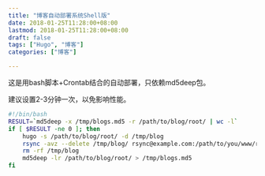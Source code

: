 ```yaml
---
title: "博客自动部署系统Shell版"
date: 2018-01-25T11:28:00+08:00
lastmod: 2018-01-25T11:28:00+08:00
draft: false
tags: ["Hugo", "博客"]
categories: ["博客"]

---
```


这是用bash脚本+Crontab结合的自动部署，只依赖md5deep包。

建议设置2-3分钟一次，以免影响性能。

<!--more-->

```bash
#!/bin/bash
RESULT=`md5deep -x /tmp/blogs.md5 -r /path/to/blog/root/ | wc -l`
if [ $RESULT -ne 0 ]; then
    hugo -s /path/to/blog/root/ -d /tmp/blog
    rsync -avz --delete /tmp/blog/ rsync@example.com:/path/to/you/www/root
    rm -rf /tmp/blog
    md5deep -lr /path/to/blog/root/ > /tmp/blogs.md5
fi

```